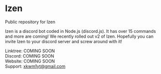 # Izen
Public repository for Izen

Izen is a discord bot coded in Node.js (discord.js). It has over 15 commands and more are coming! We recently rolled out v2 of Izen. Hopefully you can invite Izen to your discord server and screw around with it!

Linktree: COMING SOON <br>
Discord: COMING SOON <br>
Website: COMING SOON <br>
Support: xkwm1yt@gmail.com
